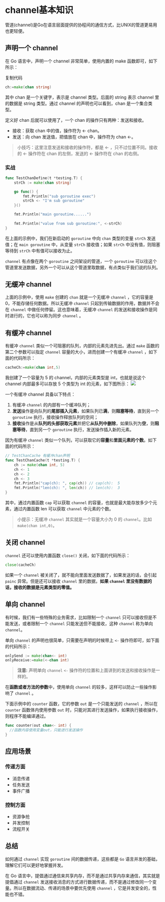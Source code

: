 # channel基本知识

管道(channel)是Go在语言层面提供的协程间的通信方式，比UNIX的管道更易用也更轻便。

## 声明一个 channel
在 Go 语言中，声明一个 channel 非常简单，使用内置的 make 函数即可，如下所示：

复制代码
```go
ch:=make(chan string)
```
其中 chan 是一个关键字，表示是 channel 类型。后面的 string 表示 channel 里的数据是 string 类型。通过 channel 的声明也可以看到，chan 是一个集合类型。

定义好 chan 后就可以使用了，一个 chan 的操作只有两种：发送和接收。

- 接收：获取 chan 中的值，操作符为 <- chan。
- 发送：向 chan 发送值，把值放在 chan 中，操作符为 chan <-。

> 小技巧：这里注意发送和接收的操作符，都是 <- ，只不过位置不同。接收的 <- 操作符在 chan 的左侧，发送的 <- 操作符在 chan 的右侧。

### 实战


```go
func TestChanDefine(t *testing.T) {
	strCh := make(chan string)

	go func() {
		fmt.Println("sub goroutine exec")
		strCh <- "I'm sub goroutine"
	}()

    fmt.Println("main goroutine......")
    
	fmt.Println("value from sub goroutine:", <-strCh)
}
```
在上面的示例中，我们在新启动的 `goroutine` 中向 `chan` 类型的变量 `strCh` 发送值；在 `main goroutine` 中，从变量 `strCh` 接收值；如果 `strCh` 中没有值，则阻塞等待到 `strCh` 中有值可以接收为止。

`channel` 有点像在两个 `goroutine` 之间架设的管道，一个 `goroutine` 可以往这个管道里发送数据，另外一个可以从这个管道里取数据，有点类似于我们说的队列。

## 无缓冲 channel
上面的示例中，使用 `make` 创建的 `chan` 就是一个无缓冲 `channel` ，它的容量是 0，不能存储任何数据。所以无缓冲 `channel` 只起到传输数据的作用，数据并不会在 `channel` 中做任何停留。这也意味着，无缓冲 `channel` 的发送和接收操作是同时进行的，它也可以称为同步 `channel` 。

## 有缓冲 channel
有缓冲 `channel` 类似一个可阻塞的队列，内部的元素先进先出。通过 `make` 函数的第二个参数可以指定 `channel` 容量的大小，进而创建一个有缓冲 `channel` ，如下面的代码所示：
```go
cacheCh:=make(chan int,5)
```

我创建了一个容量为 5 的 channel，内部的元素类型是 int，也就是说这个 channel 内部最多可以存放 5 个类型为 int 的元素，如下图所示：
![](https://s0.lgstatic.com/i/image/M00/70/AE/CgqCHl-7fzmAVLu0AACSjW-neAE188.png)

一个有缓冲 channel 具备以下特点：

1. 有缓冲 `channel` 的内部有一个缓冲队列；
2. **发送**操作是向队列的**尾部插入元素**，如果队列已**满**，则**阻塞等待**，直到另一个 `goroutine` 执行，接收操作释放队列的空间；
3. **接收**操作是从**队列的头部获取元素**并把它**从队列中删除**，如果队列为**空**，则**阻塞等待**，直到另一个 `goroutine` 执行，发送操作插入新的元素。

因为有缓冲 `channel` 类似一个队列，可以获取它的**容量**和**里面元素的个数**。如下面的代码所示：
```go
// TestChanCache 有缓冲chan声明
func TestChanCache(t *testing.T) {
	ch := make(chan int, 5)
	ch <- 1
	ch <- 2
	ch <- 3
	fmt.Println("cap(ch): ", cap(ch)) // cap(ch):  5
	fmt.Println("len(ch): ", len(ch)) // len(ch):  3
}
```

其中，通过内置函数 `cap` 可以获取 `channel` 的容量，也就是最大能存放多少个元素，通过内置函数 len 可以获取 `channel` 中元素的个数。

> 小提示：无缓冲 `channel` 其实就是一个容量大小为 0 的 `channel`。比如 `make(chan int,0)`。

## 关闭 channel
`channel` 还可以使用内置函数 `close()` 关闭，如下面的代码所示：
```go
close(cacheCh)
```
如果一个 `channel` 被关闭了，就不能向里面发送数据了，如果发送的话，会引起 `painc` 异常。但是还可以接收 `channel` 里的数据，**如果 `channel` 里没有数据的话，接收的数据是元素类型的零值。**


## 单向 channel
有时候，我们有一些特殊的业务需求，比如限制一个 `channel` 只可以接收但是不能发送，或者限制一个 `channel` 只能发送但不能接收，这种 `channel` 称为单向 `channel`。

单向 `channel` 的声明也很简单，只需要在声明的时候带上 `<-` 操作符即可，如下面的代码所示：
```go
onlySend := make(chan<- int)
onlyReceive:=make(<-chan int)
```
> **注意:** 声明单向 `channel` `<-` 操作符的位置和上面讲到的发送和接收操作是一样的。

在**函数或者方法的参数**中，使用单向 `channel` 的较多，这样可以防止一些操作影响了 `channel` 。

下面示例中的 `counter` 函数，它的参数 `out` 是一个只能发送的 `channel` ，所以在 `counter` 函数体内使用参数 `out` 时，只能对其进行发送操作，如果执行接收操作，则程序不能编译通过。
```go
func counter(out chan<- int) {
  //函数内容使用变量out，只能进行发送操作
}
```

## 应用场景
### 传递方面
- 消息传递
- 任务发送
- 事件广播
### 控制方面
- 资源争抢
- 并发控制
- 流程开关

## 总结
如何通过 `channel` 实现 `goroutine` 间的数据传递，这些都是 `Go` 语言并发的基础，理解它们可以更好地掌握并发。

在 Go 语言中，提倡通过通信来共享内存，而不是通过共享内存来通信，其实就是提倡通过 `channel` 发送接收消息的方式进行数据传递，而不是通过修改同一个变量。所以在数据流动、传递的场景中要优先使用 `channel` ，它是并发安全的，性能也不错。

